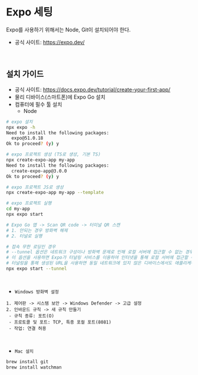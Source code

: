 # Expo 세팅

Expo를 사용하기 위해서는 Node, Git이 설치되어야 한다.  
 - 공식 사이트: https://expo.dev/

<br/>

## 설치 가이드

 - 공식 사이트: https://docs.expo.dev/tutorial/create-your-first-app/
 - 물리 디바이스(스마트폰)에 Expo Go 설치
 - 컴퓨터에 필수 툴 설치
    - Node

```bash
# expo 설치
npx expo -h
Need to install the following packages:
  expo@51.0.18
Ok to proceed? (y) y

# expo 프로젝트 생성 (TS로 생성, 기본 TS)
npx create-expo-app my-app
Need to install the following packages:
  create-expo-app@3.0.0
Ok to proceed? (y) y 

# expo 프로젝트 JS로 생성
npx create-expo-app my-app --template

# expo 프로젝트 실행
cd my-app
npx expo start

# Expo Go 앱 -> Scan QR code -> 터미널 QR 스캔
# 1. 안되는 경우 방화벽 해제
# 2. 터널로 실행

# 접속 무한 로딩인 경우
# --tunnel 옵션은 네트워크 구성이나 방화벽 문제로 인해 로컬 서버에 접근할 수 없는 경우에 사용됩니다.
# 이 옵션을 사용하면 Expo가 터널링 서비스를 이용하여 인터넷을 통해 로컬 서버에 접근할 수 있는 URL을 생성합니다.
# 터널링을 통해 생성된 URL을 사용하면 동일 네트워크에 있지 않은 디바이스에서도 애플리케이션에 접근할 수 있습니다.
npx expo start --tunnel
```
<br/>


 - `Windows 방화벽 설정`
```
1. 제어판 -> 시스템 보안 -> Windows Defender -> 고급 설정
2. 인바운드 규칙 -> 새 규칙 만들기
 - 규칙 종류: 포트(O)
 - 프로토콜 및 포트: TCP, 특종 포컬 포트(8081)
 - 작업: 연결 허용
```
<br/>

 - `Mac 설치`
```bash
brew install git
brew install watchman
```
